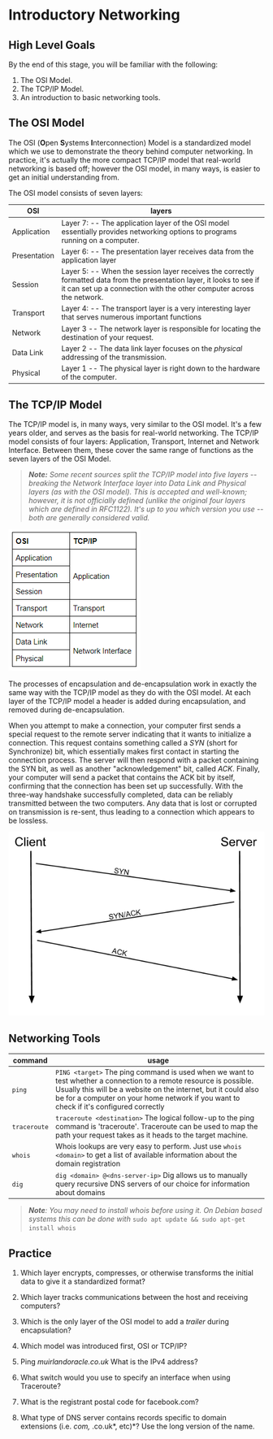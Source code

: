 # Introductory Networking

## High Level Goals

By the end of this stage, you will be familiar with the following:
1. The OSI Model.
2. The TCP/IP Model.
3. An introduction to basic networking tools.

## The OSI Model

The OSI (**O**pen **S**ystems **I**nterconnection) Model is a standardized model which we use to demonstrate the theory behind computer networking. In practice, it's actually the more compact TCP/IP model that real-world networking is based off; however the OSI model, in many ways, is easier to get an initial understanding from.

The OSI model consists of seven layers:

| OSI | layers |
|--|--|
| Application  | Layer 7: -- The application layer of the OSI model essentially provides networking options to programs running on a computer. |
| Presentation  | Layer 6: -- The presentation layer receives data from the application layer |
| Session  | Layer 5: -- When the session layer receives the correctly formatted data from the presentation layer, it looks to see if it can set up a connection with the other computer across the network. |
| Transport | Layer 4: -- The transport layer is a very interesting layer that serves numerous important functions |
| Network  | Layer 3 -- The network layer is responsible for locating the destination of your request. |
| Data Link | Layer 2 -- The data link layer focuses on the _physical_ addressing of the transmission. |
| Physical  | Layer 1 -- The physical layer is right down to the hardware of the computer. |


## The TCP/IP Model

The TCP/IP model is, in many ways, very similar to the OSI model. It's a few years older, and serves as the basis for real-world networking. The TCP/IP model consists of four layers: Application, Transport, Internet and Network Interface. Between them, these cover the same range of functions as the seven layers of the OSI Model.

> _**Note:** Some recent sources split the TCP/IP model into five layers -- breaking the Network Interface layer into Data Link and Physical layers (as with the OSI model). This is accepted and well-known; however, it is not officially defined (unlike the original four layers which are defined in RFC1122). It's up to you which version you use -- both are generally considered valid._

![image-3](./img/image-3.png)

The processes of encapsulation and de-encapsulation work in exactly the same way with the TCP/IP model as they do with the OSI model. At each layer of the TCP/IP model a header is added during encapsulation, and removed during
 de-encapsulation.


When you attempt to make a connection, your computer first sends a special request to the remote server indicating that it wants to initialize a connection. This request contains something called a _SYN_ (short for Synchronize) bit, which essentially makes first contact in starting the connection process. The server will then respond with a packet containing the SYN bit, as well as another "acknowledgement" bit, called _ACK_. Finally, your computer will send a packet that contains the ACK bit by itself, confirming that the connection has been set up successfully. With the three-way handshake successfully completed, data can be reliably transmitted between the two computers. Any data that is lost or corrupted on transmission is re-sent, thus leading to a connection which appears to be lossless.

![SYN/ACK](/img/SYN/ACK.png)

## Networking Tools

| command | usage |
|--|--|
| `ping ` | `PING <target>` The ping command is used when we want to test whether a connection to a remote resource is possible. Usually this will be a website on the internet, but it could also be for a computer on your home network if you want to check if it's configured correctly |
| `traceroute` | `traceroute <destination>` The logical follow-up to the ping command is 'traceroute'. Traceroute can be used to map the path your request takes as it heads to the target machine. |
| `whois` | Whois lookups are very easy to perform. Just use `whois <domain>` to get a list of available information about the domain registration |
| `dig` | `dig <domain> @<dns-server-ip>`  Dig allows us to manually query recursive  DNS  servers of our choice for information about domains |


> _**Note**: You may need to install whois before using it. On Debian based systems this can be done with_ `sudo apt update && sudo apt-get install whois`

## Practice 

1. Which layer encrypts, compresses, or otherwise transforms the initial data to give it a standardized format?

2. Which layer tracks communications between the host and receiving computers?

3. Which is the only layer of the OSI model to add a  _trailer_ during encapsulation?

4. Which model was introduced first, OSI or TCP/IP?

5. Ping _muirlandoracle.co.uk_  What is the IPv4 address?

6. What switch would you use to specify an interface when using Traceroute?

7. What is the registrant postal code for facebook.com?

8. What type of  DNS  server contains records specific to domain extensions (i.e. _com,_  .co.uk*, etc)*? Use the long version of the name.
